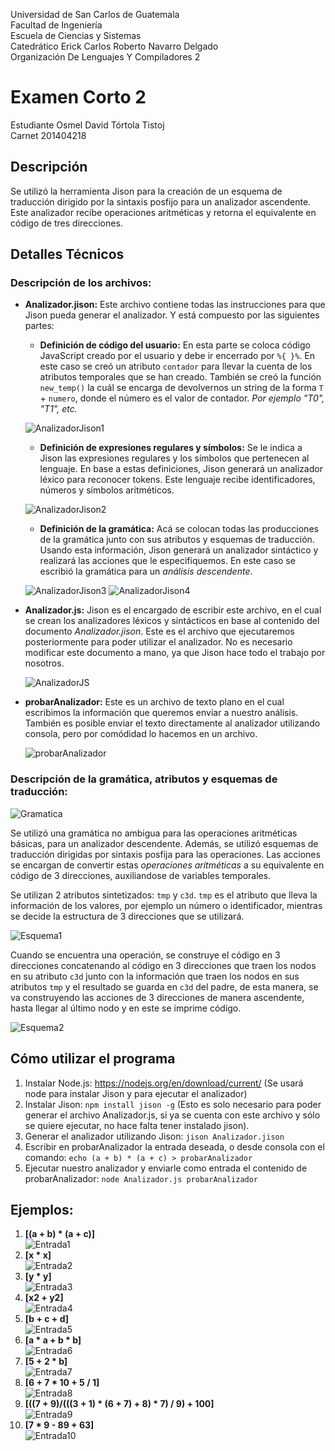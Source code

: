 Universidad de San Carlos de Guatemala \
Facultad de Ingeniería \
Escuela de Ciencias y Sistemas \
Catedrático Erick Carlos Roberto Navarro Delgado \
Organización De Lenguajes Y Compiladores 2 

# Examen Corto 2

Estudiante Osmel David Tórtola Tistoj \
Carnet 201404218

## Descripción

Se utilizó la herramienta Jison para la creación de un esquema de 
traducción dirigido por la sintaxis posfijo para un analizador ascendente.
Este analizador recibe operaciones aritméticas y retorna el equivalente en 
código de tres direcciones.

## Detalles Técnicos

### Descripción de los archivos:

- **Analizador.jison:** Este archivo contiene todas las instrucciones para que Jison pueda generar el analizador. Y está compuesto por las siguientes partes:

    - **Definición de código del usuario:** En esta parte se coloca código JavaScript creado por el usuario y debe ir encerrado por `%{ }%`. En este caso se creó un atributo `contador` para llevar la cuenta de los atributos temporales que se han creado. También se creó la función `new_temp()` la cuál se encarga de devolvernos un string de la forma `T` + `numero`, donde el número es el valor de contador. *Por ejemplo "T0", "T1", etc.*  
    
    ![AnalizadorJison1](imagenes/AnalizadorJison1.PNG)


    - **Definición de expresiones regulares y símbolos:** Se le indica a Jison las expresiones regulares y los símbolos que pertenecen al lenguaje. En base a estas definiciones, Jison generará un analizador léxico para reconocer tokens. Este lenguaje recibe identificadores, números y símbolos aritméticos.
    
    ![AnalizadorJison2](imagenes/AnalizadorJison2.PNG)

    - **Definición de la gramática:** Acá se colocan todas las producciones de la gramática junto con sus atributos y esquemas de traducción. Usando esta información, Jison generará un analizador sintáctico y realizará las acciones que le especifiquemos. En este caso se escribió la gramática para un *análisis descendente*.
    
    ![AnalizadorJison3](imagenes/AnalizadorJison3.PNG)
    ![AnalizadorJison4](imagenes/AnalizadorJison4.PNG)

- **Analizador.js:** Jison es el encargado de escribir este archivo, en el cual se crean los analizadores léxicos y sintácticos en base al contenido del documento *Analizador.jison*. Este es el archivo que ejecutaremos posteriormente para poder utilizar el analizador. No es necesario modificar este documento a mano, ya que Jison hace todo el trabajo por nosotros.
    
    ![AnalizadorJS](imagenes/AnalizadorJS.PNG)

- **probarAnalizador:** Este es un archivo de texto plano en el cual escribimos la información que queremos enviar a nuestro análisis. También es posible enviar el texto directamente al analizador utilizando consola, pero por comódidad lo hacemos en un archivo.

    ![probarAnalizador](imagenes/probarAnalizador.PNG)


### Descripción de la gramática, atributos y esquemas de traducción:

![Gramatica](imagenes/Gramatica.PNG)

Se utilizó una gramática no ambigua para las operaciones aritméticas básicas, para un analizador descendente. Además, se utilizó esquemas de traducción dirigidas por sintaxis posfija para las operaciones. Las acciones se encargan de convertir estas *operaciones aritméticas* a su equivalente en código de 3 direcciones, auxiliandose de variables temporales. 

Se utilizan 2 atributos sintetizados: `tmp` y `c3d`. `tmp` es el atributo que lleva la información de los valores, por ejemplo un número o identificador, mientras se decide la estructura de 3 direcciones que se utilizará. 

![Esquema1](imagenes/Esquema1.PNG)

Cuando se encuentra una operación, se construye el código en 3 direcciones concatenando al código en 3 direcciones que traen los nodos en su atributo `c3d` junto con la información que traen los nodos en sus atributos `tmp` y el resultado se guarda en `c3d` del padre, de esta manera, se va construyendo las acciones de 3 direcciones de manera ascendente, hasta llegar al último nodo y en este se imprime código.

![Esquema2](imagenes/Esquema2.PNG)

## Cómo utilizar el programa

1. Instalar Node.js: https://nodejs.org/en/download/current/ (Se usará node para instalar Jison y para ejecutar el analizador)
2. Instalar Jison: `npm install jison -g` (Esto es solo necesario para poder generar el archivo Analizador.js, si ya se cuenta con este archivo y sólo se quiere ejecutar, no hace falta tener instalado jison).
3. Generar el analizador utilizando Jison: `jison Analizador.jison`
4. Escribir en probarAnalizador la entrada deseada, o desde consola con el comando: `echo (a + b) * (a + c) > probarAnalizador`
5. Ejecutar nuestro analizador y enviarle como entrada el contenido de probarAnalizador: `node Analizador.js probarAnalizador`


## Ejemplos:

1. **[(a + b) * (a + c)]** \
![Entrada1](imagenes/Entrada1.PNG)
2. **[x * x]** \
![Entrada2](imagenes/Entrada2.PNG)
3. **[y * y]** \
![Entrada3](imagenes/Entrada3.PNG)
4. **[x2 + y2]** \
![Entrada4](imagenes/Entrada4.PNG)
5. **[b + c + d]** \
![Entrada5](imagenes/Entrada5.PNG)
6. **[a * a + b * b]** \
![Entrada6](imagenes/Entrada6.PNG)
7. **[5 + 2 * b]** \
![Entrada7](imagenes/Entrada7.PNG)
8. **[6 + 7 * 10 + 5 / 1]** \
![Entrada8](imagenes/Entrada8.PNG)
9. **[((7 + 9)/(((3 + 1) * (6 + 7) + 8) * 7) / 9) + 100]** \
![Entrada9](imagenes/Entrada9.PNG)
10. **[7 * 9 - 89 + 63]** \
![Entrada10](imagenes/Entrada10.PNG)
